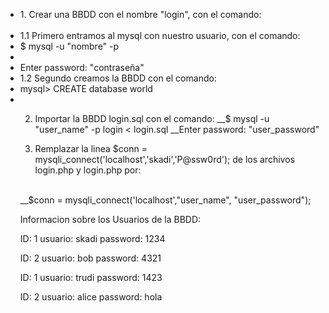<ul>
  <li>1. Crear una BBDD con el nombre "login", con el comando:</li>
  <br />
  <li>1.1 Primero entramos al mysql con nuestro usuario, con el comando:
       <li>$ mysql -u "nombre" -p<li> 
       <li>Enter password: "contraseña"</li>
  </li>
 
  <li>1.2 Segundo creamos la BBDD con el comando:
      <li>mysql> CREATE  database world</li>
  <li/>

2. Importar la BBDD login.sql con el comando:
  __$ mysql -u "user_name" -p login < login.sql
  __Enter password: "user_password"
    
    
3. Remplazar la linea $conn = mysqli_connect('localhost','skadi','P@ssw0rd'); de los archivos login.php y login.php por:
<br />
__$conn = mysqli_connect('localhost',"user_name", "user_password");


Informacion sobre los Usuarios de la BBDD:

ID: 1
usuario: skadi
password: 1234

ID: 2
usuario: bob
password: 4321

ID: 1
usuario: trudi
password: 1423

ID: 2
usuario: alice
password: hola
